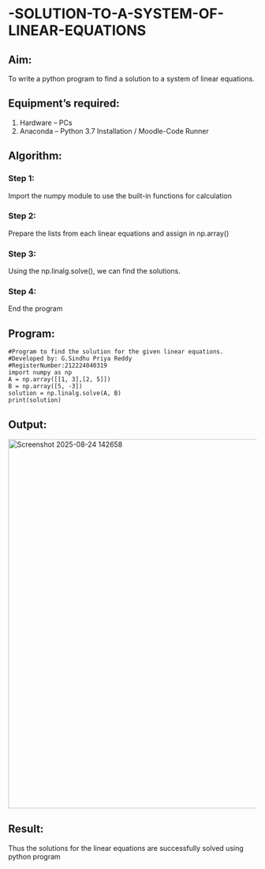 # -SOLUTION-TO-A-SYSTEM-OF-LINEAR-EQUATIONS
## Aim:
To write a python program to find a solution to a system of linear equations.
## Equipment’s required:
1. 	Hardware – PCs
2. 	Anaconda – Python 3.7 Installation / Moodle-Code Runner
## Algorithm:
### Step 1: 
Import the numpy module to use the built-in functions for calculation
### Step 2: 
Prepare the lists from each linear equations and assign in np.array()
### Step 3: 
Using the np.linalg.solve(), we can find the solutions.
### Step 4: 
End the program
## Program:
```
#Program to find the solution for the given linear equations.
#Developed by: G.Sindhu Priya Reddy
#RegisterNumber:212224040319
import numpy as np
A = np.array([[1, 3],[2, 5]])
B = np.array([5, -3])
solution = np.linalg.solve(A, B)
print(solution)
```
## Output:
<img width="1253" height="747" alt="Screenshot 2025-08-24 142658" src="https://github.com/user-attachments/assets/fe816aee-51e9-4d29-94ca-2ee13509b672" />

## Result: 
Thus the solutions for the linear equations are successfully solved using python program


